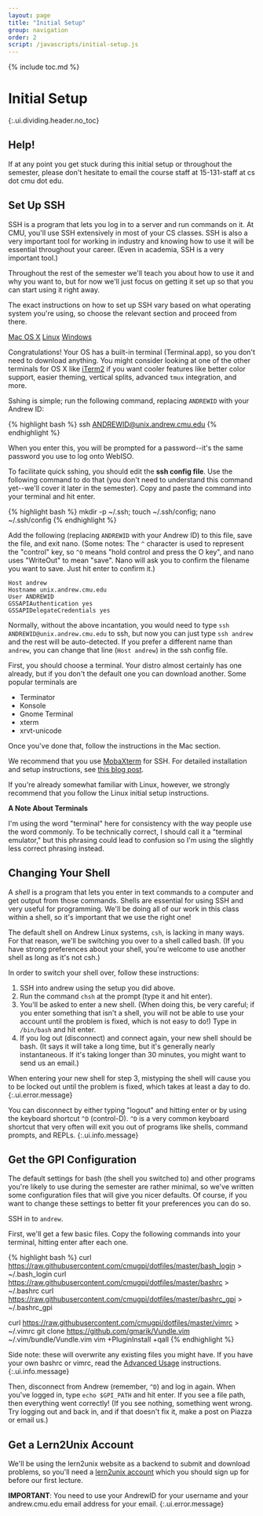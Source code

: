 ```yaml
---
layout: page
title: "Initial Setup"
group: navigation
order: 2
script: /javascripts/initial-setup.js
---
```


{% include toc.md %}

# Initial Setup
{:.ui.dividing.header.no_toc}

## Help!

If at any point you get stuck during this initial setup or throughout the
semester, please don't hesitate to email the course staff at 15-131-staff at cs
dot cmu dot edu.

## Set Up SSH

SSH is a program that lets you log in to a server and run commands on it. At
CMU, you'll use SSH extensively in most of your CS classes. SSH is also a very
important tool for working in industry and knowing how to use it will be
essential throughout your career. (Even in academia, SSH is a very important
tool.)

Throughout the rest of the semester we'll teach you about how to use it and why
you want to, but for now we'll just focus on getting it set up so that you can
start using it right away.

The exact instructions on how to set up SSH vary based on what operating system
you're using, so choose the relevant section and proceed from there.

<div id="ssh">
<div class="ui top attached tabular menu">
  <a href="#" class="active item" data-tab="osx">Mac OS X</a>
  <a href="#" class="item" data-tab="linux">Linux</a>
  <a href="#" class="item" data-tab="windows">Windows</a>
</div>
<div class="ui bottom attached active tab segment" data-tab="osx">

<!-- TODO add screenshots for OS X initial setup -->

Congratulations! Your OS has a built-in terminal (Terminal.app), so you don't
need to download anything. You might consider looking at one of the other
terminals for OS X like [iTerm2][iterm2] if you want cooler features like better
color support, easier theming, vertical splits, advanced `tmux` integration, and
more.

Sshing is simple; run the following command, replacing `ANDREWID` with your
Andrew ID:

{% highlight bash %}
ssh ANDREWID@unix.andrew.cmu.edu
{% endhighlight %}

When you enter this, you will be prompted for a password--it's the same password
you use to log onto WebISO.

To facilitate quick sshing, you should edit the __ssh config file__. Use the
following command to do that (you don't need to understand this command
yet--we'll cover it later in the semester). Copy and paste the command into
your terminal and hit enter.

{% highlight bash %}
mkdir -p ~/.ssh; touch ~/.ssh/config; nano ~/.ssh/config
{% endhighlight %}

Add the following (replacing `ANDREWID` with your Andrew ID) to this file, save
the file, and exit nano. (Some notes: The `^` character is used to represent
the "control" key, so `^O` means "hold control and press the O key", and nano
uses "WriteOut" to mean "save". Nano will ask you to confirm the filename you
want to save. Just hit enter to confirm it.)

<!-- TODO add better fenced code blocks -->

~~~
Host andrew
Hostname unix.andrew.cmu.edu
User ANDREWID
GSSAPIAuthentication yes
GSSAPIDelegateCredentials yes
~~~

Normally, without the above incantation, you would need to type `ssh
ANDREWID@unix.andrew.cmu.edu` to ssh, but now you can just type `ssh andrew`
and the rest will be auto-detected. If you prefer a different name than
`andrew`, you can change that line (`Host andrew`) in the ssh config file.

<!-- TODO add note about passwordless ssh -->

</div>
<div class="ui bottom attached tab segment" data-tab="linux">

First, you should choose a terminal. Your distro almost certainly has one
already, but if you don't the default one you can download another. Some
popular terminals are

- Terminator
- Konsole
- Gnome Terminal
- xterm
- xrvt-unicode

Once you've done that, follow the instructions in the Mac section.

</div>
<div class="ui bottom attached tab segment" data-tab="windows">

We recommend that you use [MobaXterm][mobaxterm] for SSH. For detailed
installation and setup instructions, see [this blog post][mobaxterm-tutorial].

If you're already somewhat familiar with Linux, however, we strongly recommend
that you follow the Linux initial setup instructions.

</div>
</div>

<div class="ui info message">

__A Note About Terminals__

I'm using the word "terminal" here for consistency with the way people use the
word commonly. To be technically correct, I should call it a "terminal emulator,"
but this phrasing could lead to confusion so I'm using the slightly less correct
phrasing instead.

</div>

## Changing Your Shell

A _shell_ is a program that lets you enter in text commands to a computer and
get output from those commands. Shells are essential for using SSH and very
useful for programming. We'll be doing all of our work in this class within a
shell, so it's important that we use the right one!

The default shell on Andrew Linux systems, `csh`, is lacking in many ways. For
that reason, we'll be switching you over to a shell called bash. (If you have
strong preferences about your shell, you're welcome to use another shell as long
as it's not csh.)

In order to switch your shell over, follow these instructions:


1. SSH into andrew using the setup you did above.
1. Run the command `chsh` at the prompt (type it and hit enter).
1. You'll be asked to enter a new shell. (When doing this, be very careful; if
   you enter something that isn't a shell, you will not be able to use your
   account until the problem is fixed, which is not easy to do!)
   Type in `/bin/bash` and hit enter.
1. If you log out (disconnect) and connect again, your new shell should be bash.
   (It says it will take a long time, but it's generally nearly instantaneous.
   If it's taking longer than 30 minutes, you might want to send us an email.)

When entering your new shell for step 3, mistyping the shell will cause you to
be locked out until the problem is fixed, which takes at least a day to do.
{:.ui.error.message}

You can disconnect by either typing "logout" and hitting enter or by
using the keyboard shortcut `^D` (control-D). `^D` is a very common keyboard
shortcut that very often will exit you out of programs like shells, command
prompts, and REPLs.
{:.ui.info.message}

## Get the GPI Configuration

The default settings for bash (the shell you switched to) and other programs
you're likely to use during the semester are rather minimal, so we've written
some configuration files that will give you nicer defaults. Of course, if you
want to change these settings to better fit your preferences you can do so.

SSH in to `andrew`.

First, we'll get a few basic files. Copy the following commands into your
terminal, hitting enter after each one.

{% highlight bash %}
curl https://raw.githubusercontent.com/cmugpi/dotfiles/master/bash_login > ~/.bash_login
curl https://raw.githubusercontent.com/cmugpi/dotfiles/master/bashrc > ~/.bashrc
curl https://raw.githubusercontent.com/cmugpi/dotfiles/master/bashrc_gpi > ~/.bashrc_gpi

curl https://raw.githubusercontent.com/cmugpi/dotfiles/master/vimrc > ~/.vimrc
git clone https://github.com/gmarik/Vundle.vim ~/.vim/bundle/Vundle.vim
vim +PluginInstall +qall
{% endhighlight %}

Side note: these will overwrite any existing files you might have. If you have
your own bashrc or vimrc, read the [Advanced Usage][advanced] instructions.
{:.ui.info.message}

Then, disconnect from Andrew (remember, `^D`) and log in again. When you've logged
in, type `echo $GPI_PATH` and hit enter. If you see a file path, then everything
went correctly! (If you see nothing, something went wrong. Try logging out and
back in, and if that doesn't fix it, make a post on Piazza or email us.)

## Get a Lern2Unix Account

We'll be using the lern2unix website as a backend to submit and download
problems, so you'll need a [lern2unix account][lern2unix-signup] which you
should sign up for before our first lecture.

__IMPORTANT__:
You need to use your AndrewID for your username and your
andrew.cmu.edu email address for your email.
{:.ui.error.message}


[mobaxterm]: http://mobaxterm.mobatek.net/
[mobaxterm-tutorial]: http://blog.jez.io/2014/09/28/setting-up-mobaxterm-for-ssh-on-windows/
[iterm2]: http://iterm2.com/
[advanced]: https://github.com/cmugpi/dotfiles#advanced-usage
[lern2unix-signup]: http://www.lern2unix.com/account/signup/
